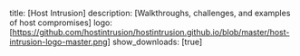 title: [Host Intrusion]
description: [Walkthroughs, challenges, and examples of host compromises]
logo: [https://github.com/hostintrusion/hostintrusion.github.io/blob/master/host-intrusion-logo-master.png]
show_downloads: [true]
